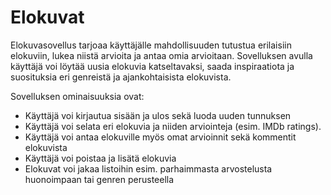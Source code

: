 # Elokuvat 

Elokuvasovellus tarjoaa käyttäjälle mahdollisuuden tutustua erilaisiin elokuviin, lukea niistä arvioita ja antaa omia arvioitaan. Sovelluksen avulla käyttäjä voi löytää uusia elokuvia katseltavaksi, saada inspiraatiota ja suosituksia eri genreistä ja ajankohtaisista elokuvista.

Sovelluksen ominaisuuksia ovat:

- Käyttäjä voi kirjautua sisään ja ulos sekä luoda uuden tunnuksen
- Käyttäjä voi selata eri elokuvia ja niiden arviointeja (esim. IMDb ratings).
- Käyttäjä voi antaa elokuville myös omat arvioinnit sekä kommentit elokuvista
- Käyttäjä voi poistaa ja lisätä elokuvia
- Elokuvat voi jakaa listoihin esim. parhaimmasta arvostelusta huonoimpaan tai genren perusteella
